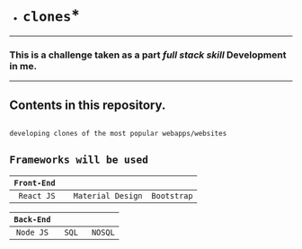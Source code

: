* # ```clones```*
-----------------------------------------------------------------------------------------------------
### This is a challenge taken as a part *full stack skill* Development in me.

---------------------------------------------------------------------------------------------------------------

## Contents in this repository.

```

developing clones of the most popular webapps/websites

```

## ```Frameworks will be used ```

| ```Front-End ```|     |     |
| :---:     |:---:|:---:|
|``` React JS ``` |``` Material Design``` |``` Bootstrap ```|

| ```Back-End ```|     |     |
| :---:     |:---:|:---:|
|``` Node JS  ``` |```SQL ``` |``` NOSQL ```|
